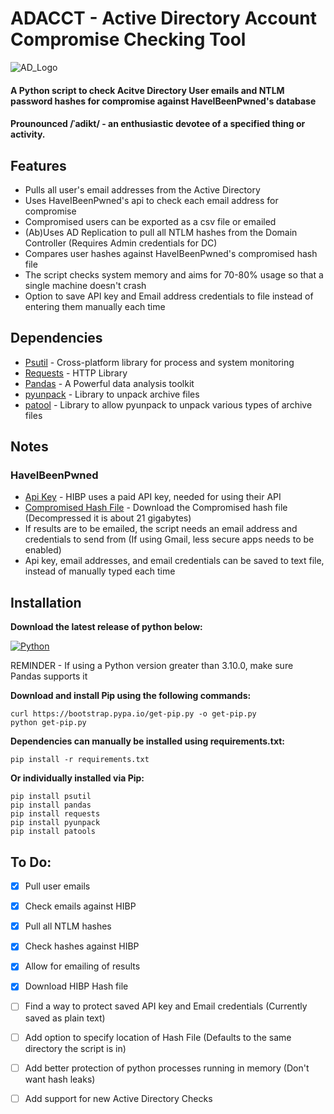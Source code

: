 # ADACCT - Active Directory Account Compromise Checking Tool

![AD_Logo](https://user-images.githubusercontent.com/33561466/138386605-36291c2a-c68f-4390-84a7-5567d8b624e1.png)

#### A Python script to check Acitve Directory User emails and NTLM password hashes for compromise against HaveIBeenPwned's database
#### Prounounced /ˈadikt/ - an enthusiastic devotee of a specified thing or activity.

## Features
- Pulls all user's email addresses from the Active Directory
- Uses HaveIBeenPwned's api to check each email address for compromise
- Compromised users can be exported as a csv file or emailed
- (Ab)Uses AD Replication to pull all NTLM hashes from the Domain Controller (Requires Admin credentials for DC)
- Compares user hashes against HaveIBeenPwned's compromised hash file
- The script checks system memory and aims for 70-80% usage so that a single machine doesn't crash
- Option to save API key and Email address credentials to file instead of entering them manually each time

## Dependencies
- [Psutil](https://pypi.org/project/psutil/) - Cross-platform library for process and system monitoring
- [Requests](https://pypi.org/project/requests/) - HTTP Library
- [Pandas](https://pypi.org/project/pandas/) - A Powerful data analysis toolkit
- [pyunpack](https://pypi.org/project/pyunpack/) - Library to unpack archive files
- [patool](https://pypi.org/project/patool/) - Library to allow pyunpack to unpack various types of archive files

## Notes
### HaveIBeenPwned
- [Api Key](https://haveibeenpwned.com/API/Key) - HIBP uses a paid API key, needed for using their API
- [Compromised Hash File](https://haveibeenpwned.com/Passwords) - Download the Compromised hash file (Decompressed it is about 21 gigabytes)
- If results are to be emailed, the script needs an email address and credentials to send from (If using Gmail, less secure apps needs to be enabled)
- Api key, email addresses, and email credentials can be saved to text file, instead of manually typed each time

## Installation
**Download the latest release of python below:**

[![Python](https://www.python.org/static/community_logos/python-powered-w-100x40.png)](https://www.python.org/downloads/)

REMINDER - If using a Python version greater than 3.10.0, make sure Pandas supports it

**Download and install Pip using the following commands:**
```
curl https://bootstrap.pypa.io/get-pip.py -o get-pip.py
python get-pip.py
```
**Dependencies can manually be installed using requirements.txt:**
```
pip install -r requirements.txt
```
**Or individually installed via Pip:**
```
pip install psutil
pip install pandas
pip install requests
pip install pyunpack
pip install patools
```

## To Do:

- [x] Pull user emails
- [x] Check emails against HIBP
- [x] Pull all NTLM hashes
- [x] Check hashes against HIBP
- [x] Allow for emailing of results
- [x] Download HIBP Hash file
- [ ] Find a way to protect saved API key and Email credentials (Currently saved as plain text)
- [ ] Add option to specify location of Hash File (Defaults to the same directory the script is in)
- [ ] Add better protection of python processes running in memory (Don't want hash leaks)
- [ ] Add support for new Active Directory Checks



